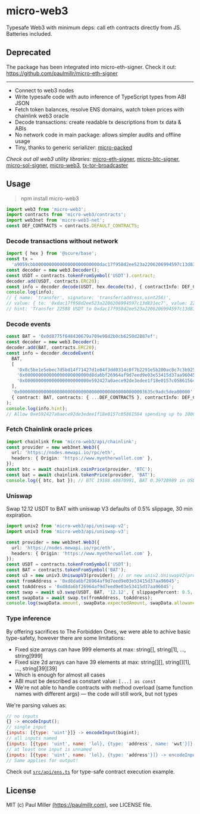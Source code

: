 # micro-web3

Typesafe Web3 with minimum deps: call eth contracts directly from JS. Batteries included.

## Deprecated

The package has been integrated into micro-eth-signer.
Check it out: https://github.com/paulmillr/micro-eth-signer

---

- Connect to web3 nodes
- Write typesafe code with auto inference of TypeScript types from ABI JSON
- Fetch token balances, resolve ENS domains, watch token prices with chainlink web3 oracle
- Decode transactions: create readable tx descriptions from tx data & ABIs
- No network code in main package: allows simpler audits and offline usage
- Tiny, thanks to generic serializer: [micro-packed](https://github.com/paulmillr/micro-packed)

*Check out all web3 utility libraries:* [micro-eth-signer](https://github.com/paulmillr/micro-eth-signer), [micro-btc-signer](https://github.com/paulmillr/micro-btc-signer), [micro-sol-signer](https://github.com/paulmillr/micro-sol-signer), [micro-web3](https://github.com/paulmillr/micro-web3), [tx-tor-broadcaster](https://github.com/paulmillr/tx-tor-broadcaster)

## Usage

> npm install micro-web3

```ts
import web3 from 'micro-web3';
import contracts from 'micro-web3/contracts';
import web3net from 'micro-web3-net';
const DEF_CONTRACTS = contracts.DEFAULT_CONTRACTS;
```

### Decode transactions without network

```ts
import { hex } from '@scure/base';
const tx =
  'a9059cbb000000000000000000000000dac17f958d2ee523a2206206994597c13d831ec70000000000000000000000000000000000000000000000000000000542598700';
const decoder = new web3.Decoder();
const USDT = contracts.tokenFromSymbol('USDT').contract;
decoder.add(USDT, contracts.ERC20);
const info = decoder.decode(USDT, hex.decode(tx), { contractInfo: DEF_CONTRACTS[USDT] });
console.log(info);
// { name: 'transfer', signature: 'transfer(address,uint256)',
// value: { to: '0xdac17f958d2ee523a2206206994597c13d831ec7', value: 22588000000n },
// hint: 'Transfer 22588 USDT to 0xdac17f958d2ee523a2206206994597c13d831ec7' }
```

### Decode events

```ts
const BAT = '0x0d8775f648430679a709e98d2b0cb6250d2887ef';
const decoder = new web3.Decoder();
decoder.add(BAT, contracts.ERC20);
const info = decoder.decodeEvent(
  BAT,
  [
    '0x8c5be1e5ebec7d5bd14f71427d1e84f3dd0314c0f7b2291e5b200ac8c7c3b925',
    '0x000000000000000000000000d8da6bf26964af9d7eed9e03e53415d37aa96045',
    '0x000000000000000000000000e592427a0aece92de3edee1f18e0157c05861564',
  ],
  '0x00000000000000000000000000000000000000000000003635c9adc5dea00000',
  { contract: BAT, contracts: { ...DEF_CONTRACTS }, contractInfo: DEF_CONTRACTS[BAT] }
);
console.log(info.hint);
// Allow 0xe592427a0aece92de3edee1f18e0157c05861564 spending up to 1000 BAT from 0xd8da6bf26964af9d7eed9e03e53415d37aa96045
```

### Fetch Chainlink oracle prices

```ts
import chainlink from 'micro-web3/api/chainlink';
const provider = new web3net.Web3({
  url: 'https://nodes.mewapi.io/rpc/eth',
  headers: { Origin: 'https://www.myetherwallet.com' },
});
const btc = await chainlink.coinPrice(provider, 'BTC');
const bat = await chainlink.tokenPrice(provider, 'BAT');
console.log({ btc, bat }); // BTC 19188.68870991, BAT 0.39728989 in USD
```

### Uniswap

Swap 12.12 USDT to BAT with uniswap V3 defaults of 0.5% slippage, 30 min expiration.

```ts
import univ2 from 'micro-web3/api/uniswap-v2';
import univ3 from 'micro-web3/api/uniswap-v3';

const provider = new web3net.Web3({
  url: 'https://nodes.mewapi.io/rpc/eth',
  headers: { Origin: 'https://www.myetherwallet.com' },
});
const USDT = contracts.tokenFromSymbol('USDT');
const BAT = contracts.tokenFromSymbol('BAT');
const u3 = new univ3.UniswapV3(provider); // or new univ2.UniswapV2(provider)
const fromAddress = '0xd8da6bf26964af9d7eed9e03e53415d37aa96045';
const toAddress = '0xd8da6bf26964af9d7eed9e03e53415d37aa96045';
const swap = await u3.swap(USDT, BAT, '12.12', { slippagePercent: 0.5, ttl: 30 * 60 });
const swapData = await swap.tx(fromAddress, toAddress);
console.log(swapData.amount, swapData.expectedAmount, swapData.allowance);
```

### Type inference

By offering sacrifices to The Forbidden Ones, we were able to achive basic type-safety,
however there are some limitations:

- Fixed size arrays can have 999 elements at max: string[], string[1], ..., string[999]
- Fixed size 2d arrays can have 39 elements at max: string[][], string[][1], ..., string[39][39]
- Which is enough for almost all cases
- ABI must be described as constant value: `[...] as const`
- We're not able to handle contracts with method overload (same function names with different args) — the code will still work, but not types

We're parsing values as:

```js
// no inputs
{} -> encodeInput();
// single input
{inputs: [{type: 'uint'}]} -> encodeInput(bigint);
// all inputs named
{inputs: [{type: 'uint', name: 'lol}, {type: 'address', name: 'wut'}]} -> encodeInput({lol: bigint, wut: string})
// at least one input is unnamed
{inputs: [{type: 'uint', name: 'lol}, {type: 'address'}]} -> encodeInput([bigint, string])
// Same applies for output!
```

Check out [`src/api/ens.ts`](./src/api/ens.ts) for type-safe contract execution example.

## License

MIT (c) Paul Miller [(https://paulmillr.com)](https://paulmillr.com), see LICENSE file.
